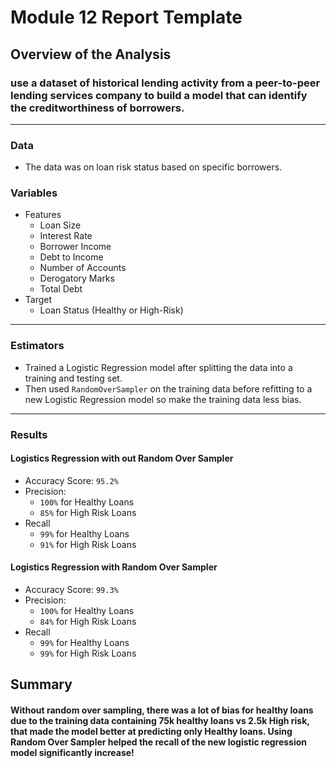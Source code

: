 # Module 12 Report Template

## Overview of the Analysis

### use a dataset of historical lending activity from a peer-to-peer lending services company to build a model that can identify the creditworthiness of borrowers.
---

### Data
- The data was on loan risk status based on specific borrowers.

### Variables
- Features
  - Loan Size
  - Interest Rate
  - Borrower Income
  - Debt to Income
  - Number of Accounts
  - Derogatory Marks
  - Total Debt
- Target
  - Loan Status (Healthy or High-Risk)
---

### Estimators
- Trained a Logistic Regression model  after splitting the data into a training and testing set.
- Then used `RandomOverSampler` on the training data before refitting to a new Logistic Regression model so make the training data less bias.
---

### Results

#### Logistics Regression with out Random Over Sampler
- Accuracy Score: `95.2%`
- Precision: 
  - `100%` for Healthy Loans
  - `85%` for High Risk Loans
- Recall
  - `99%` for Healthy Loans
  - `91%` for High Risk Loans

#### Logistics Regression with Random Over Sampler
- Accuracy Score: `99.3%`
- Precision: 
  - `100%` for Healthy Loans
  - `84%` for High Risk Loans
- Recall
  - `99%` for Healthy Loans
  - `99%` for High Risk Loans

## Summary

#### Without random over sampling, there was a lot of bias for healthy loans due to the training data containing 75k healthy loans vs 2.5k High risk, that made the model better at predicting only Healthy loans. Using Random Over Sampler helped the recall of the new logistic regression model significantly increase!
